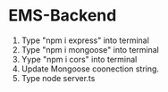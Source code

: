 # EMS-Backend

1. Type "npm i express" into terminal
2. Type "npm i mongoose" into terminal
3. Yype "npm i cors" into terminal
4. Update Mongoose coonection string.
5. Type node server.ts

